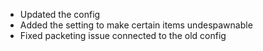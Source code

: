  - Updated the config
 - Added the setting to make certain items undespawnable
 - Fixed packeting issue connected to the old config